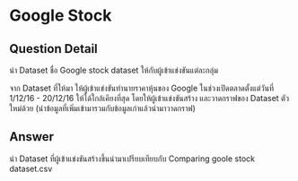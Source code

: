 # Google Stock
## Question Detail
นำ Dataset ชื่อ Google stock dataset ให้กับผู้เข้าแข่งขันแต่ละกลุ่ม

จาก Dataset ที่ให้มา ให้ผู้เข้าแข่งขันทำนายราคาหุ้นของ Google ในช่วงเปิดตลาดตั้งแต่วันที่ 1/12/16 - 20/12/16 ให้ได้ใกล้เคียงที่สุด โดยให้ผู้เข้าแข่งขันสร้าง และวาดกราฟของ Dataset ตัวใหม่ด้วย
(นำข้อมูลที่เพิ่มเข้ามารวมกับข้อมูลเก่าแล้วนำมาวาดกราฟ)

## Answer
นำ Dataset ที่ผู้เข้าแข่งขันสร้างขึ้นนำมาเปรียบเทียบกับ Comparing goole stock dataset.csv
